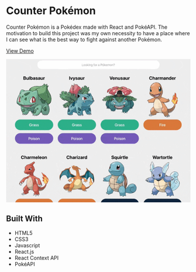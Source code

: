 # Counter Pokémon

Counter Pokémon is a Pokédex made with React and PokéAPI. The motivation to build this project was my own necessity to have a place where I can see what is the best way to fight against another Pokémon.

[View Demo](https://www.counterpokemon.com)

![preview-img](./images/preview.gif)

## Built With

* HTML5
* CSS3
* Javascript
* React.js
* React Context API
* PokéAPI
